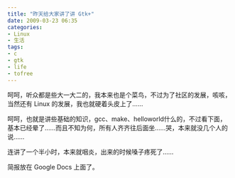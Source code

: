 ```yaml
---
title: "昨天给大家讲了讲 Gtk+"
date: 2009-03-23 06:35
categories:
- Linux
- 生活
tags:
- c
- gtk
- life
- tofree
---
```


呵呵，听众都是些大一大二的，我本来也是个菜鸟，不过为了社区的发展，咳咳，当然还有
Linux 的发展，我也就硬着头皮上了……

呵呵，也就是讲些基础的知识，gcc、make、helloworld什么的，不过看下面，基本已经晕了……而且不知为何，所有人齐齐往后面坐……哭，本来就没几个人的说……

连讲了一个半小时，本来就咽炎，出来的时候嗓子疼死了……

简报放在 Google Docs 上面了。

